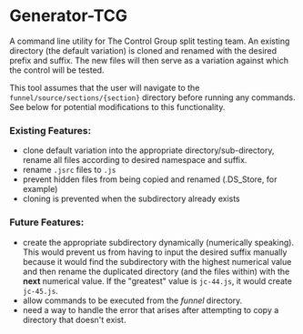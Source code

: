 # Generator-TCG

A command line utility for The Control Group split testing team. An existing directory (the default variation) is cloned and renamed with the desired prefix and suffix. The new files will then serve as a variation against which the control will be tested.

This tool assumes that the user will navigate to the `funnel/source/sections/{section}` directory before running any commands. See below for potential modifications to this functionality.

### Existing Features:

* clone default variation into the appropriate directory/sub-directory, rename all files according to desired namespace and suffix.
* rename `.jsrc` files to `.js`
* prevent hidden files from being copied and renamed (.DS_Store, for example)
* cloning is prevented when the subdirectory already exists

### Future Features:

* create the appropriate subdirectory dynamically (numerically speaking). This would prevent us from having to input the desired suffix manually because it would find the subdirectory with the highest numerical value and then rename the duplicated directory (and the files within) with the **next** numerical value. If the "greatest" value is `jc-44.js`, it would create `jc-45.js`.
* allow commands to be executed from the *funnel* directory.
* need a way to handle the error that arises after attempting to copy a directory that doesn't exist.
